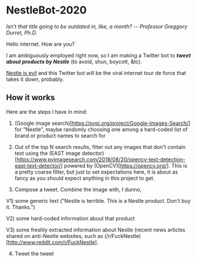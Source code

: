 # NestleBot-2020

_Isn't that title going to be outdated in, like, a month? -- Professor Greggory Durret, Ph.D._


Hello internet. How are you?

I am ambiguously employed right now, so I am making a Twitter bot to ***tweet about products by Nestle*** (to avoid, shun, boycott, &tc).

[Nestle is evil](https://www.reddit.com/r/FuckNestle/comments/hmv0nv/the_reasons_why_we_hate_nestle_so_much/) and this Twitter bot will be the viral internet tour de force that takes it down, probably.


## How it works

Here are the steps I have in mind:

1) (Google image search)[https://pypi.org/project/Google-Images-Search/] for "Nestle", maybe randomly choosing one among a hard-coded list of brand or product names to search for

2) Out of the top N search results, filter out any images that don't contain text using the (EAST image detector)[https://www.pyimagesearch.com/2018/08/20/opencv-text-detection-east-text-detector/] powered by (OpenCV)[https://opencv.org/]. This is a pretty coarse filter, but just to set expectations here, it is about as fancy as you should expect anything in this project to get.

3) Compose a tweet. Combine the image with, I dunno,

  V1) some generic text ("Nestle is terrible. This is a Nestle product. Don't buy it. Thanks.")

  V2) some hard-coded information about that product 

  V3) some freshly extracted information about Nestle (recent news articles shared on anti-Nestle websites, such as (/r/FuckNestle)[http://www.reddit.com/r/FuckNestle].

4) Tweet the tweet
